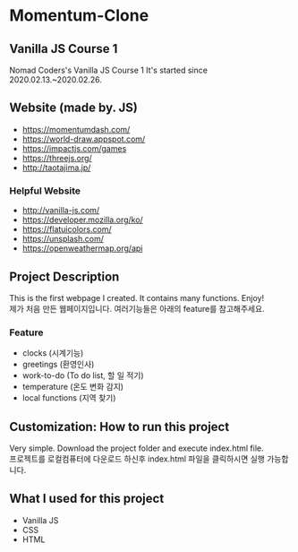 # Momentum-Clone

## Vanilla JS Course 1
Nomad Coders's Vanilla JS Course 1
It's started since 2020.02.13.~2020.02.26.

## Website (made by. JS)
- https://momentumdash.com/
- https://world-draw.appspot.com/
- https://impactjs.com/games
- https://threejs.org/
- http://taotajima.jp/
### Helpful Website
- http://vanilla-js.com/
- https://developer.mozilla.org/ko/
- https://flatuicolors.com/
- https://unsplash.com/
- https://openweathermap.org/api

## Project Description 
This is the first webpage I created. It contains many functions. Enjoy!  
제가 처음 만든 웹페이지입니다. 여러기능들은 아래의 feature를 참고해주세요.
### Feature 
- clocks (시계기능)
- greetings (환영인사)
- work-to-do (To do list, 할 일 적기)
- temperature (온도 변화 감지)
- local functions (지역 찾기)

## Customization: How to run this project
Very simple. Download the project folder and execute index.html file.  
프로젝트를 로컬컴퓨터에 다운로드 하신후 index.html 파일을 클릭하시면 실행 가능합니다. 

## What I used for this project 
- Vanilla JS
- CSS
- HTML
